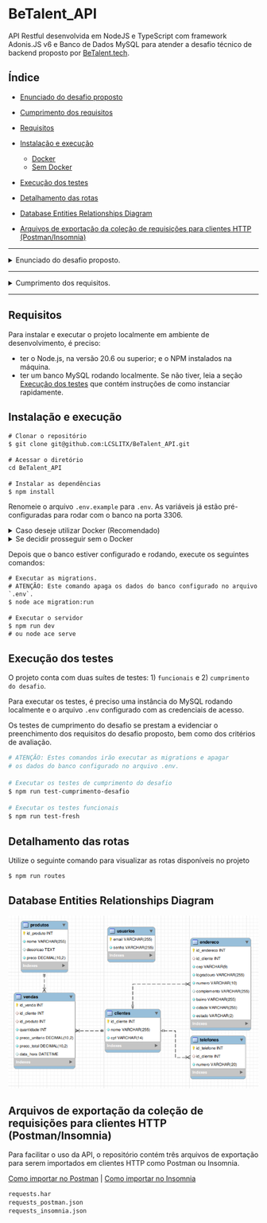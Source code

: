 # BeTalent_API

API Restful desenvolvida em NodeJS e TypeScript com framework Adonis.JS v6 e Banco de Dados MySQL para atender a desafio técnico de backend proposto por [BeTalent.tech](https://betalent.tech).


## Índice

- [Enunciado do desafio proposto](#enunciado-do-desafio-proposto)
- [Cumprimento dos requisitos](#cumprimento-dos-requisitos)

- [Requisitos](#requisitos)
- [Instalação e execução](#instalação-e-execução)
  - [Docker](#caso-deseje-utilizar-docker-recomendado)
  - [Sem Docker](#se-decidir-prosseguir-sem-o-docker)
- [Execução dos testes](#execução-dos-testes)
- [Detalhamento das rotas](#detalhamento-das-rotas)
- [Database Entities Relationships Diagram](#database-entities-relationships-diagram)
- [Arquivos de exportação da coleção de requisições para clientes HTTP (Postman/Insomnia)](#arquivos-de-exportação-da-coleção-de-requisições-para-clientes-http-postmaninsomnia)


---


<details>
<summary>Enunciado do desafio proposto.</summary>


#### Desafio
O Teste Técnico Back-end da BeTalent consiste em estruturar uma API RESTful conectada a um banco de dados.

Trata-se de um sistema que permite cadastrar usuários externos. Ao realizarem login, estes usuários deverão poder registrar clientes, produtos e vendas.

O(a) candidato(a) deve desenvolver o projeto em um dos seguintes frameworks: Adonis (Node.js) ou Laravel (PHP).


##### Banco de dados
O banco de dados deve ser estruturado à escolha do(a) candidato(a), mas minimamente deve conter:
- usuários: email, senha;
- clientes: nome, cpf;
- endereço: todos os campos de endereço;
- telefones: cliente, número;
- produtos: colocar os dados necessários para um tipo de produto, além de preço.
- vendas: cliente, produto, quantidade, preço unitário, preço total, data e hora.


##### Rotas do sistema
O sistema deve contar com rotas para:
- cadastro de usuário do sistema (signup);
- login com JWT de usuário cadastrado (login);
- clientes:
    - listar todos os clientes cadastrados (index)
        - apenas dados principais devem vir aqui;
        - ordenar pelo id;
    - detalhar um(a) cliente e vendas a ele(a) (show):
        - trazer as vendas mais recentes primeiro;
        - possibilidade de filtrar as vendas por mês + ano;
    - adicionar um(a) cliente (store);
    - editar um(a) cliente (update);
    - excluir um(a) cliente e vendas a ele(a) (delete);
- produtos:
    - listar todos os produtos cadastrados (index):
        - apenas dados principais devem vir aqui;
        - ordenar alfabeticamente.
    - detalhar um produto (show);
    - criar um produto (store);
    - editar um produto (update);
    - exclusão lógica ("soft delete") de um produto (delete);
- vendas:
    - registrar venda de 1 produto a 1 cliente (store).

- Observação: as rotas em clientes, produtos e vendas só devem poder ser acessadas por usuário logado.


##### Requisitos
São requisitos básicos:
- estruturar o sistema observando o MVC (porém, sem as views);
- usar MySQL como banco de dados;
- respostas devem ser em JSON;
- pode-se usar recursos e bibliotecas que auxiliam na administração do banco de dados (Eloquent, Lucid, Knex, Bookshelf etc.);
- documentar as instruções necessárias em um README (requisitos, como instalar e rodar o projeto, detalhamento de rotas e outras informações que julgar relevantes).

Caso o(a) candidato(a) não consiga completar o teste até o prazo definido, deve garantir que tudo que foi construído esteja em funcionamento. Neste caso, relatar no README quais foram as dificuldades encontradas.


##### Critérios de avaliação
Serão critérios para avaliação da solução fornecida:
- lógica de programação;
- organização do projeto;
- legibilidade do código;
- validação necessária dos dados;
- forma adequada de utilização dos recursos;
- seguimento dos padrões especificados;
- clareza na documentação.


##### Envio da solução
O projeto deverá ser hospedado em um repositório no GitHub. O link do repositório deverá ser fornecido no formulário.

</details>

---

<details>
<summary>Cumprimento dos requisitos.</summary>

##### Banco de dados
O banco de dados deve ser estruturado à escolha do(a) candidato(a), mas minimamente deve conter:
- [X] usuários: email, senha;
- [X] clientes: nome, cpf;
- [X] endereço: todos os campos de endereço;
- [X] telefones: cliente, número;
- [X] produtos: colocar os dados necessários para um tipo de produto, além de preço.
- [X] vendas: cliente, produto, quantidade, preço unitário, preço total, data e hora.


##### Rotas do sistema
O sistema deve contar com rotas para:
- [X] cadastro de usuário do sistema (signup);
- [X] login com JWT de usuário cadastrado (login);
- [X] clientes:
    - [X] listar todos os clientes cadastrados (index)
        - [X] apenas dados principais devem vir aqui;
        - [X] ordenar pelo id;
    - [X] detalhar um(a) cliente e vendas a ele(a) (show):
        - [X] trazer as vendas mais recentes primeiro;
        - [X] possibilidade de filtrar as vendas por mês + ano;
    - [X] adicionar um(a) cliente (store);
    - [X] editar um(a) cliente (update);
    - [X] excluir um(a) cliente e vendas a ele(a) (delete);
- [X] produtos:
    - [X] listar todos os produtos cadastrados (index):
        - [X] apenas dados principais devem vir aqui;
        - [X] ordenar alfabeticamente.
    - [X] detalhar um produto (show);
    - [X] criar um produto (store);
    - [X] editar um produto (update);
    - [X] exclusão lógica ("soft delete") de um produto (delete);
- [X] vendas:
    - [X] registrar venda de 1 produto a 1 cliente (store).

- [X] Observação: as rotas em clientes, produtos e vendas só devem poder ser acessadas por usuário logado.


##### Requisitos
São requisitos básicos:
- [X] estruturar o sistema observando o MVC (porém, sem as views);
- [X] usar MySQL como banco de dados;
- [X] respostas devem ser em JSON;
- [X] pode-se usar recursos e bibliotecas que auxiliam na administração do banco de dados (Eloquent, Lucid, Knex, Bookshelf etc.);
- [X] documentar as instruções necessárias em um README (requisitos, como instalar e rodar o projeto, detalhamento de rotas e outras informações que julgar relevantes).


</details>

---


## Requisitos

Para instalar e executar o projeto localmente em ambiente de desenvolvimento, é preciso:
- ter o Node.js, na versão 20.6 ou superior; e o NPM instalados na máquina.
- ter um banco MySQL rodando localmente. Se não tiver, leia a seção [Execução dos testes](#execução-dos-testes) que contém instruções de como instanciar rapidamente.

## Instalação e execução



```
# Clonar o repositório
$ git clone git@github.com:LCSLITX/BeTalent_API.git

# Acessar o diretório
cd BeTalent_API

# Instalar as dependências
$ npm install
```

Renomeie o arquivo `.env.example` para `.env`. As variáveis já estão pré-configuradas para rodar com o banco na porta 3306.


<details>
<summary>Caso deseje utilizar Docker (Recomendado)</summary>

Execute o seguinte comando:

```bash
# Este comando criará um container com o MySQL e outro 
$ docker compose up
# ou docker-compose up
```
Observação: Se a porta padrão do MySQL (3306) já estiver ocupada, é necessário alterar a porta padrão do MySQL no arquivo `.env` (DB_PORT), bem como no arquivo `compose.yaml` ("3306:3306": altere apenas o lado esquerdo). 

</details>


<details>
<summary>Se decidir prosseguir sem o Docker</summary>

Configure o arquivo `.env` com as credenciais de acesso do banco de dados

</details>


Depois que o banco estiver configurado e rodando, execute os seguintes comandos:

```
# Executar as migrations. 
# ATENÇÃO: Este comando apaga os dados do banco configurado no arquivo `.env`.
$ node ace migration:run

# Executar o servidor
$ npm run dev 
# ou node ace serve
```

## Execução dos testes

O projeto conta com duas suítes de testes: 1) `funcionais` e 2) `cumprimento do desafio`.

Para executar os testes, é preciso uma instância do MySQL rodando localmente e o arquivo `.env` configurado com as credenciais de acesso.

Os testes de cumprimento do desafio se prestam a evidenciar o preenchimento dos requisitos do desafio proposto, bem como dos critérios de avaliação.


```bash
# ATENÇÃO: Estes comandos irão executar as migrations e apagar
# os dados do banco configurado no arquivo .env.

# Executar os testes de cumprimento do desafio
$ npm run test-cumprimento-desafio

# Executar os testes funcionais
$ npm run test-fresh
```





## Detalhamento das rotas






Utilize o seguinte comando para visualizar as rotas disponíveis no projeto

```bash
$ npm run routes
```



## Database Entities Relationships Diagram
![ER Diagram](./db_er_diagram.png)


## Arquivos de exportação da coleção de requisições para clientes HTTP (Postman/Insomnia)

Para facilitar o uso da API, o repositório contém três arquivos de exportação para serem importados em clientes HTTP como Postman ou Insomnia.

[Como importar no Postman](https://learning.postman.com/docs/getting-started/importing-and-exporting/importing-and-exporting-overview/) | [Como importar no Insomnia](https://docs.insomnia.rest/insomnia/import-export-data)

```bash
requests.har
requests_postman.json
requests_insomnia.json
```
